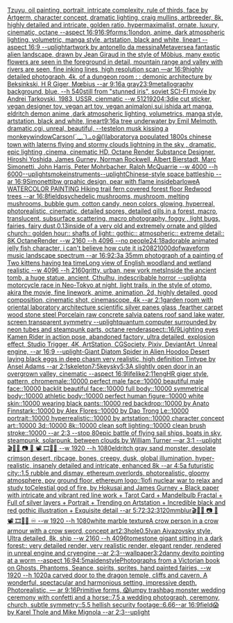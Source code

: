 [Tzuyu, oil painting, portrait, intricate complexity, rule of thirds, face by Artgerm, character concept, dramatic lighting, craig mullins, artbreeder, 8k, highly detailed and intricate, golden ratio, hypermaximalist, ornate, luxury, cinematic, octane --aspect 16:9](https://www.ebank.nz/aiartgenerator?category=Tzuyu%2C%20oil%20painting%2C%20portrait%2C%20intricate%20complexity%2C%20rule%20of%20thirds%2C%20face%20by%20Artgerm%2C%20character%20concept%2C%20dramatic%20lighting%2C%20craig%20mullins%2C%20artbreeder%2C%208k%2C%20highly%20detailed%20and%20intricate%2C%20golden%20ratio%2C%20hypermaximalist%2C%20ornate%2C%20luxury%2C%20cinematic%2C%20octane%20--aspect%2016%3A9)[16:9](https://www.ebank.nz/aiartgenerator?category=16%3A9)[forms:1](https://www.ebank.nz/aiartgenerator?category=forms%3A1)[london, anime, dark atmospheric lighting, volumetric, manga style, artstation, black and white, lineart --aspect 16:9 --uplight](https://www.ebank.nz/aiartgenerator?category=london%2C%20anime%2C%20dark%20atmospheric%20lighting%2C%20volumetric%2C%20manga%20style%2C%20artstation%2C%20black%20and%20white%2C%20lineart%20--aspect%2016%3A9%20--uplight)[artwork by antonello da messina](https://www.ebank.nz/aiartgenerator?category=artwork%20by%20antonello%20da%20messina)[Metaverse](https://www.ebank.nz/aiartgenerator?category=Metaverse)[a fantastic alien landscape, drawn by  Jean Giraud in the style of Möbius, many exotic flowers are seen in the foreground in detail, mountain range and valley with rivers are seen, fine inking lines, high resolution scan —ar 16:9](https://www.ebank.nz/aiartgenerator?category=a%20fantastic%20alien%20landscape%2C%20drawn%20by%20%20Jean%20Giraud%20in%20the%20style%20of%20M%C3%B6bius%2C%20many%20exotic%20flowers%20are%20seen%20in%20the%20foreground%20in%20detail%2C%20mountain%20range%20and%20valley%20with%20rivers%20are%20seen%2C%20fine%20inking%20lines%2C%20high%20resolution%20scan%20%E2%80%94ar%2016%3A9)[highly detailed photograph, 4k, of a dungeon room : : demonic architecture by Beksinkski, H R Giger, Mœbius --ar 9:16](https://www.ebank.nz/aiartgenerator?category=highly%20detailed%20photograph%2C%204k%2C%20of%20a%20dungeon%20room%20%3A%20%3A%20demonic%20architecture%20by%20Beksinkski%2C%20H%20R%20Giger%2C%20M%C5%93bius%20--ar%209%3A16)[a gray](https://www.ebank.nz/aiartgenerator?category=a%20gray)[23:9](https://www.ebank.nz/aiartgenerator?category=23%3A9)[metallography background, blue, --h 540](https://www.ebank.nz/aiartgenerator?category=metallography%20background%2C%20blue%2C%20--h%20540)[still from "stunned iris", soviet SCI-FI movie by Andrei Tarkovski, 1983, USSR, cienmatic --w 512](https://www.ebank.nz/aiartgenerator?category=still%20from%20%22stunned%20iris%22%2C%20soviet%20SCI-FI%20movie%20by%20Andrei%20Tarkovski%2C%201983%2C%20USSR%2C%20cienmatic%20--w%20512)[1920](https://www.ebank.nz/aiartgenerator?category=1920)[4:3](https://www.ebank.nz/aiartgenerator?category=4%3A3)[die cut sticker, vegan designer toy, vegan art toy, vegan animal](https://www.ebank.nz/aiartgenerator?category=die%20cut%20sticker%2C%20vegan%20designer%20toy%2C%20vegan%20art%20toy%2C%20vegan%20animal)[oni,sui ishida art manga, eldritch demon anime ,dark atmospheric lighting, volumetrics, manga style, artstation, black and white, lineart](https://www.ebank.nz/aiartgenerator?category=oni%2Csui%20ishida%20art%20manga%2C%20eldritch%20demon%20anime%20%2Cdark%20atmospheric%20lighting%2C%20volumetrics%2C%20manga%20style%2C%20artstation%2C%20black%20and%20white%2C%20lineart)[9:16](https://www.ebank.nz/aiartgenerator?category=9%3A16)[a tree underwater by Emil Melmoth, dramatic,cgi, unreal, beautiful, --test](https://www.ebank.nz/aiartgenerator?category=a%20tree%20underwater%20by%20Emil%20Melmoth%2C%20dramatic%2Ccgi%2C%20unreal%2C%20beautiful%2C%20--test)[elon musk kissing a monkey](https://www.ebank.nz/aiartgenerator?category=elon%20musk%20kissing%20a%20monkey)[window](https://www.ebank.nz/aiartgenerator?category=window)[Carson](https://www.ebank.nz/aiartgenerator?category=Carson)[(´._.`).｡oஇ()](https://www.ebank.nz/aiartgenerator?category=%28%C2%B4._.%60%29.%EF%BD%A1o%E0%AE%87%28%29)[laboratory](https://www.ebank.nz/aiartgenerator?category=laboratory)[a populated 1800s chinese town with laterns flying and stormy clouds lightning in the sky , dramatic, epic lighting ,cinema, cinematic HD, Octane Render Substance Designer. Hiroshi Yoshida, James Gurney, Norman Rockwell, Albert Bierstadt, Marc Simonetti, John Harris, Peter Mohrbacher, Ralph McQuarrie --w 4000 --h 6000](https://www.ebank.nz/aiartgenerator?category=a%20populated%201800s%20chinese%20town%20with%20laterns%20flying%20and%20stormy%20clouds%20lightning%20in%20the%20sky%20%2C%20dramatic%2C%20epic%20lighting%20%2Ccinema%2C%20cinematic%20HD%2C%20Octane%20Render%20Substance%20Designer.%20Hiroshi%20Yoshida%2C%20James%20Gurney%2C%20Norman%20Rockwell%2C%20Albert%20Bierstadt%2C%20Marc%20Simonetti%2C%20John%20Harris%2C%20Peter%20Mohrbacher%2C%20Ralph%20McQuarrie%20--w%204000%20--h%206000)[--uplight](https://www.ebank.nz/aiartgenerator?category=--uplight)[smoke](https://www.ebank.nz/aiartgenerator?category=smoke)[instruments](https://www.ebank.nz/aiartgenerator?category=instruments)[--uplight](https://www.ebank.nz/aiartgenerator?category=--uplight)[Chinese-style space battleship --ar 16:9](https://www.ebank.nz/aiartgenerator?category=Chinese-style%20space%20battleship%20--ar%2016%3A9)[Simonetti](https://www.ebank.nz/aiartgenerator?category=Simonetti)[bw grpahic design, pear with flame inside](https://www.ebank.nz/aiartgenerator?category=bw%20grpahic%20design%2C%20pear%20with%20flame%20inside)[barlowe](https://www.ebank.nz/aiartgenerator?category=barlowe)[A WATERCOLOR PAINTING Hiking trail fern covered forest floor Redwood trees  --ar 16:8](https://www.ebank.nz/aiartgenerator?category=A%20WATERCOLOR%20PAINTING%20Hiking%20trail%20fern%20covered%20forest%20floor%20Redwood%20trees%20%20--ar%2016%3A8)[field](https://www.ebank.nz/aiartgenerator?category=field)[psychedelic mushrooms, mushroom, melting mushrooms, bubble gum, cotton candy, neon colors, glowing, hyperreal, photorealistic, cinematic, detailed spores, detailed gills,in a forest, macro, translucent, subsurface scattering, macro photography, foggy , light bugs, fairies, fairy dust,](https://www.ebank.nz/aiartgenerator?category=psychedelic%20mushrooms%2C%20mushroom%2C%20melting%20mushrooms%2C%20bubble%20gum%2C%20cotton%20candy%2C%20neon%20colors%2C%20glowing%2C%20hyperreal%2C%20photorealistic%2C%20cinematic%2C%20detailed%20spores%2C%20detailed%20gills%2Cin%20a%20forest%2C%20macro%2C%20translucent%2C%20subsurface%20scattering%2C%20macro%20photography%2C%20foggy%20%2C%20light%20bugs%2C%20fairies%2C%20fairy%20dust%2C)[0.13](https://www.ebank.nz/aiartgenerator?category=0.13)[inside of a very old and extremely ornate and gilded church:: golden hour:: shafts of light:: gothic:: atmospheric:: extreme detail:: 8K OctaneRender --w 2160  --h 4096 --no people](https://www.ebank.nz/aiartgenerator?category=inside%20of%20a%20very%20old%20and%20extremely%20ornate%20and%20gilded%20church%3A%3A%20golden%20hour%3A%3A%20shafts%20of%20light%3A%3A%20gothic%3A%3A%20atmospheric%3A%3A%20extreme%20detail%3A%3A%208K%20OctaneRender%20--w%202160%20%20--h%204096%20--no%20people)[24:18](https://www.ebank.nz/aiartgenerator?category=24%3A18)[adorable animated jelly fish character, i can't believe how cute it is](https://www.ebank.nz/aiartgenerator?category=adorable%20animated%20jelly%20fish%20character%2C%20i%20can%27t%20believe%20how%20cute%20it%20is)[2082](https://www.ebank.nz/aiartgenerator?category=2082)[1000](https://www.ebank.nz/aiartgenerator?category=1000)[dof](https://www.ebank.nz/aiartgenerator?category=dof)[waveform  music landscape spectrum --ar 16:9](https://www.ebank.nz/aiartgenerator?category=waveform%20%20music%20landscape%20spectrum%20--ar%2016%3A9)[2:3](https://www.ebank.nz/aiartgenerator?category=2%3A3)[a 35mm photograph of a painting of Two kittens having tea time](https://www.ebank.nz/aiartgenerator?category=a%2035mm%20photograph%20of%20a%20painting%20of%20Two%20kittens%20having%20tea%20time)[Long view of English woodland and wetland realistic    --w 4096  --h 2160](https://www.ebank.nz/aiartgenerator?category=Long%20view%20of%20English%20woodland%20and%20wetland%20realistic%20%20%20%20--w%204096%20%20--h%202160)[gritty, urban, new york mets](https://www.ebank.nz/aiartgenerator?category=gritty%2C%20urban%2C%20new%20york%20mets)[Inside the ancient tomb, a huge statue, ancient, Cthulhu, indescribable horror --uplight](https://www.ebank.nz/aiartgenerator?category=Inside%20the%20ancient%20tomb%2C%20a%20huge%20statue%2C%20ancient%2C%20Cthulhu%2C%20indescribable%20horror%20--uplight)[a motorcycle race in Neo-Tokyo at night, light trails, in the style of otomo, akira the movie, fine linework, anime, animation, 2d, highly detailed, good composition, cinematic shot, cinemascope, 4k --ar 2:1](https://www.ebank.nz/aiartgenerator?category=a%20motorcycle%20race%20in%20Neo-Tokyo%20at%20night%2C%20light%20trails%2C%20in%20the%20style%20of%20otomo%2C%20akira%20the%20movie%2C%20fine%20linework%2C%20anime%2C%20animation%2C%202d%2C%20highly%20detailed%2C%20good%20composition%2C%20cinematic%20shot%2C%20cinemascope%2C%204k%20--ar%202%3A1)[garden room with oriental laboratory architecture scientific silver panes glass ,fearther carpet wood stone steel Porcelain raw concrete salvia patens roof sand lake water, screen transparent symmetry --uplight](https://www.ebank.nz/aiartgenerator?category=garden%20room%20with%20oriental%20laboratory%20architecture%20scientific%20silver%20panes%20glass%20%2Cfearther%20carpet%20wood%20stone%20steel%20Porcelain%20raw%20concrete%20salvia%20patens%20roof%20sand%20lake%20water%2C%20screen%20transparent%20symmetry%20--uplight)[quantum computer surrounded by neon tubes and steampunk parts, octane render](https://www.ebank.nz/aiartgenerator?category=quantum%20computer%20surrounded%20by%20neon%20tubes%20and%20steampunk%20parts%2C%20octane%20render)[aspect::16/9](https://www.ebank.nz/aiartgenerator?category=aspect%3A%3A16/9)[Lighting eyes Kamen Rider in action pose, abandoned factory, ultra detailed, explosion effect, Studio Trigger, 4K, ArtStation, CGSociety, Pixiv, DeviantArt, Unreal engine, --ar 16:9 --uplight](https://www.ebank.nz/aiartgenerator?category=Lighting%20eyes%20Kamen%20Rider%20in%20action%20pose%2C%20abandoned%20factory%2C%20ultra%20detailed%2C%20explosion%20effect%2C%20Studio%20Trigger%2C%204K%2C%20ArtStation%2C%20CGSociety%2C%20Pixiv%2C%20DeviantArt%2C%20Unreal%20engine%2C%20--ar%2016%3A9%20--uplight)[-](https://www.ebank.nz/aiartgenerator?category=-)[Giant Diatom Spider in Alien Hoodoo Desert laying black eggs in deep chasm very realistic, high definition Tintype by Ansel Adams --ar 2:1](https://www.ebank.nz/aiartgenerator?category=Giant%20Diatom%20Spider%20in%20Alien%20Hoodoo%20Desert%20laying%20black%20eggs%20in%20deep%20chasm%20very%20realistic%2C%20high%20definition%20Tintype%20by%20Ansel%20Adams%20--ar%202%3A1)[skeleton](https://www.ebank.nz/aiartgenerator?category=skeleton)[7:5](https://www.ebank.nz/aiartgenerator?category=7%3A5)[key](https://www.ebank.nz/aiartgenerator?category=key)[sky](https://www.ebank.nz/aiartgenerator?category=sky)[5:3](https://www.ebank.nz/aiartgenerator?category=5%3A3)[A slightly open door in an overgrown valley, cinematic --aspect 16:9](https://www.ebank.nz/aiartgenerator?category=A%20slightly%20open%20door%20in%20an%20overgrown%20valley%2C%20cinematic%20--aspect%2016%3A9)[lifelike](https://www.ebank.nz/aiartgenerator?category=lifelike)[2:1](https://www.ebank.nz/aiartgenerator?category=2%3A1)[1](https://www.ebank.nz/aiartgenerator?category=1)[eng](https://www.ebank.nz/aiartgenerator?category=eng)[HR giger style, pattern, chrome](https://www.ebank.nz/aiartgenerator?category=HR%20giger%20style%2C%20pattern%2C%20chrome)[male::10000 perfect male face::10000 beautiful male face::10000 backlit beautiful face::10000 full body::10000 symmetrical body::10000 athletic body::10000 perfect human figure::10000 white skin::10000 wearing black pants::10000 red backdrop::10000 by Anato Finnstark::10000 by Alex Flores::10000 by Dao Trong Le::10000 portrait::10000 hyperrealistic::10000 by artstation::10000 character concept art::10000 3d::10000 8k::10000 clean soft lighting::10000 clean brush stroke::10000 --ar 2:3 --stop 80](https://www.ebank.nz/aiartgenerator?category=male%3A%3A10000%20perfect%20male%20face%3A%3A10000%20beautiful%20male%20face%3A%3A10000%20backlit%20beautiful%20face%3A%3A10000%20full%20body%3A%3A10000%20symmetrical%20body%3A%3A10000%20athletic%20body%3A%3A10000%20perfect%20human%20figure%3A%3A10000%20white%20skin%3A%3A10000%20wearing%20black%20pants%3A%3A10000%20red%20backdrop%3A%3A10000%20by%20Anato%20Finnstark%3A%3A10000%20by%20Alex%20Flores%3A%3A10000%20by%20Dao%20Trong%20Le%3A%3A10000%20portrait%3A%3A10000%20hyperrealistic%3A%3A10000%20by%20artstation%3A%3A10000%20character%20concept%20art%3A%3A10000%203d%3A%3A10000%208k%3A%3A10000%20clean%20soft%20lighting%3A%3A10000%20clean%20brush%20stroke%3A%3A10000%20--ar%202%3A3%20--stop%2080)[epic battle of flying sail ships, boats in sky, steampunk, solarpunk, between clouds by William Turner —ar 3:1 --uplight](https://www.ebank.nz/aiartgenerator?category=epic%20battle%20of%20flying%20sail%20ships%2C%20boats%20in%20sky%2C%20steampunk%2C%20solarpunk%2C%20between%20clouds%20by%20William%20Turner%20%E2%80%94ar%203%3A1%20--uplight)[🎬🌈📼 📷  🎥 📽 🎞🧬🌌  --w 1920 --h 1080](https://www.ebank.nz/aiartgenerator?category=%F0%9F%8E%AC%F0%9F%8C%88%F0%9F%93%BC%20%F0%9F%93%B7%20%20%F0%9F%8E%A5%20%F0%9F%93%BD%20%F0%9F%8E%9E%F0%9F%A7%AC%F0%9F%8C%8C%20%20--w%201920%20--h%201080)[eldritch gray sand monster, desolate crimson desert, ribcage, bones, creepy, dusk, global illumination, hyper-realistic, insanely detailed and intricate, enhanced 8k --ar 4:5](https://www.ebank.nz/aiartgenerator?category=eldritch%20gray%20sand%20monster%2C%20desolate%20crimson%20desert%2C%20ribcage%2C%20bones%2C%20creepy%2C%20dusk%2C%20global%20illumination%2C%20hyper-realistic%2C%20insanely%20detailed%20and%20intricate%2C%20enhanced%208k%20--ar%204%3A5)[a futuristic city::1.5  rubble and dismay, ethereum overlords, photorealistic, gloomy atmosphere, pov ground floor, ethereum logo::1](https://www.ebank.nz/aiartgenerator?category=a%20futuristic%20city%3A%3A1.5%20%20rubble%20and%20dismay%2C%20ethereum%20overlords%2C%20photorealistic%2C%20gloomy%20atmosphere%2C%20pov%20ground%20floor%2C%20ethereum%20logo%3A%3A1)[lofi nuclear war to relax and study to](https://www.ebank.nz/aiartgenerator?category=lofi%20nuclear%20war%20to%20relax%20and%20study%20to)[Celestial god of fire, by Hokusai and James Gurney + Black paper with intricate and vibrant red line work + Tarot Card + Mandelbulb Fractal + Full of silver layers + Portrait + Trending on Artstation + Incredible black and red gothic illustration + Exquisite detail --ar 5:7](https://www.ebank.nz/aiartgenerator?category=Celestial%20god%20of%20fire%2C%20by%20Hokusai%20and%20James%20Gurney%20%2B%20Black%20paper%20with%20intricate%20and%20vibrant%20red%20line%20work%20%2B%20Tarot%20Card%20%2B%20Mandelbulb%20Fractal%20%2B%20Full%20of%20silver%20layers%20%2B%20Portrait%20%2B%20Trending%20on%20Artstation%20%2B%20Incredible%20black%20and%20red%20gothic%20illustration%20%2B%20Exquisite%20detail%20--ar%205%3A7)[2:3](https://www.ebank.nz/aiartgenerator?category=2%3A3)[2:3](https://www.ebank.nz/aiartgenerator?category=2%3A3)[1](https://www.ebank.nz/aiartgenerator?category=1)[20mm](https://www.ebank.nz/aiartgenerator?category=20mm)[blur](https://www.ebank.nz/aiartgenerator?category=blur)[🎬🌈📼 📷  🎥 📽 🎞🧬🌌 ♾️ --w 1920 --h 1080](https://www.ebank.nz/aiartgenerator?category=%F0%9F%8E%AC%F0%9F%8C%88%F0%9F%93%BC%20%F0%9F%93%B7%20%20%F0%9F%8E%A5%20%F0%9F%93%BD%20%F0%9F%8E%9E%F0%9F%A7%AC%F0%9F%8C%8C%20%E2%99%BE%EF%B8%8F%20--w%201920%20--h%201080)[white marble texture](https://www.ebank.nz/aiartgenerator?category=white%20marble%20texture)[A crow person in a crow armour with a crow sword, concept art](https://www.ebank.nz/aiartgenerator?category=A%20crow%20person%20in%20a%20crow%20armour%20with%20a%20crow%20sword%2C%20concept%20art)[2:3](https://www.ebank.nz/aiartgenerator?category=2%3A3)[hole](https://www.ebank.nz/aiartgenerator?category=hole)[0.5](https://www.ebank.nz/aiartgenerator?category=0.5)[Ivan Aivazovsky style, Ultra detailed, 8k, ship  --w 2160 --h 4096](https://www.ebank.nz/aiartgenerator?category=Ivan%20Aivazovsky%20style%2C%20Ultra%20detailed%2C%208k%2C%20ship%20%20--w%202160%20--h%204096)[tome](https://www.ebank.nz/aiartgenerator?category=tome)[stone gigant sitting in a dark forest:: very detailed render, very realistic render, elegant render, rendered in unreal engine and cryengine --ar 2:3](https://www.ebank.nz/aiartgenerator?category=stone%20gigant%20sitting%20in%20a%20dark%20forest%3A%3A%20very%20detailed%20render%2C%20very%20realistic%20render%2C%20elegant%20render%2C%20rendered%20in%20unreal%20engine%20and%20cryengine%20--ar%202%3A3)[--wallpaper](https://www.ebank.nz/aiartgenerator?category=--wallpaper)[3:2](https://www.ebank.nz/aiartgenerator?category=3%3A2)[danny devito pointing at a worm --aspect 16:9](https://www.ebank.nz/aiartgenerator?category=danny%20devito%20pointing%20at%20a%20worm%20--aspect%2016%3A9)[4:5](https://www.ebank.nz/aiartgenerator?category=4%3A5)[maiden](https://www.ebank.nz/aiartgenerator?category=maiden)[style](https://www.ebank.nz/aiartgenerator?category=style)[Photographs from a Victorian book on Ghosts, Phantoms, Seance, spirits, sprites, hand painted fairies, --w 1920 --h 1020](https://www.ebank.nz/aiartgenerator?category=Photographs%20from%20a%20Victorian%20book%20on%20Ghosts%2C%20Phantoms%2C%20Seance%2C%20spirits%2C%20sprites%2C%20hand%20painted%20fairies%2C%20--w%201920%20--h%201020)[a carved door to the dragon temple, cliffs and cavern, A wonderful,  spectacular and harmonious setting, impressive depth. Photorealistic, — ar 9:16](https://www.ebank.nz/aiartgenerator?category=a%20carved%20door%20to%20the%20dragon%20temple%2C%20cliffs%20and%20cavern%2C%20A%20wonderful%2C%20%20spectacular%20and%20harmonious%20setting%2C%20impressive%20depth.%20Photorealistic%2C%20%E2%80%94%20ar%209%3A16)[Primitive forms, 😱](https://www.ebank.nz/aiartgenerator?category=Primitive%20forms%2C%20%F0%9F%98%B1)[lumpy trashbag monster wedding ceremony with confetti and a horse::7.5 a wedding photograph, ceremony, church, subtle symmetry::5.5 hellish security footage::6.66--ar 16:9](https://www.ebank.nz/aiartgenerator?category=lumpy%20trashbag%20monster%20wedding%20ceremony%20with%20confetti%20and%20a%20horse%3A%3A7.5%20a%20wedding%20photograph%2C%20ceremony%2C%20church%2C%20subtle%20symmetry%3A%3A5.5%20hellish%20security%20footage%3A%3A6.66--ar%2016%3A9)[field](https://www.ebank.nz/aiartgenerator?category=field)[😱 by Karel Thole and Mike Mignola --ar 2:3](https://www.ebank.nz/aiartgenerator?category=%F0%9F%98%B1%20by%20Karel%20Thole%20and%20Mike%20Mignola%20--ar%202%3A3)[--uplight](https://www.ebank.nz/aiartgenerator?category=--uplight)